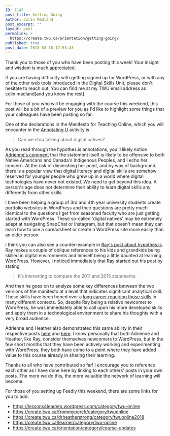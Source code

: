 ```yaml
---
ID: 1143
post_title: Getting Going
author: Colin Madland
post_excerpt: ""
layout: post
permalink: >
  https://create.twu.ca/orientation/getting-going/
published: true
post_date: 2018-03-16 17:53:43
---
```

Thank you to those of you who have been posting this week! Your insight and wisdom is much appreciated.

If you are having difficulty with getting signed up for WordPress, or with any of the other web tools introduced in the Digital Skills Unit, please don't hesitate to reach out. You can find me at my TWU email address as colin.madland[and you know the rest].

For those of you who will be engaging with the course this weekend, this post will be a bit of a preview for you as I'd like to highlight some things that your colleagues have been posting so far.

One of the declarations in the Manifesto for Teaching Online, which you will encounter in the <a href="https://create.twu.ca/orientation/digital-skills/annotating-u/" target="_blank" rel="noopener">Annotating U</a> activity is
<blockquote>Can we stop talking about digital natives?</blockquote>
As you read through the hypothes.is annotations, you'll likely notice <a href="https://hyp.is/E7CXoidGEeiJsQPJFNWI7g/onlineteachingmanifesto.wordpress.com/the-text/">Adrienne's comment</a> that the statement itself is likely to be offensive to both Native Americans and Canada's Indigenous Peoples, and I echo her concern. At the risk of diminishing her point, and by way of background, there is a popular view that digital literacy and digital skills are somehow reserved for younger people who grew up in a world where digital technologies have never not existed. We need to get beyond this idea. A person's age does not determine their ability to learn digital skills any differently from other skills.

I have been helping a group of 3rd and 4th year university students create portfolio websites in WordPress and their questions are pretty much identical to the questions I get from seasoned faculty who are just getting started with WordPress. These so-called 'digital natives' may be extremely adept at navigating SnapChat or Instagram, but that doesn't mean they can learn how to use a spreadsheet or create a WordPress site more easily than an older person.

I think you can also see a counter-example in <a href="https://create.twu.ca/frommyperch/2018/03/15/reflections-on-using-hypothes-is/" target="_blank" rel="noopener">Ray's post about hypothes.is</a>. Ray makes a couple of oblique references to his kids and grandkids being skilled in digital environments and himself being a little daunted at learning WordPress. However, I noticed immediately that Ray started out his post by stating
<blockquote>It’s interesting to compare the 2011 and 2015 statements.</blockquote>
And then he goes on to analyze some key differences between the two versions of the manifesto at a level that indicates significant analytical skill. These skills have been honed over a <a href="https://create.twu.ca/frommyperch/2018/03/15/my-introduction/" target="_blank" rel="noopener">long career requiring those skills</a> in many different contexts. So, despite Ray being a relative newcomer to WordPress, he was immediately able to call upon his more developed skills and apply them in a technological environment to share his thoughts with a very broad audience.

Adrienne and Heather also demonstrated this same ability in their respective posts <a href="https://create.twu.ca/learner/2018/03/14/hypothes-is-in-action/" target="_blank" rel="noopener">here</a> and <a href="https://create.twu.ca/drheatherstrong/2018/03/14/curating-u-reflection/" target="_blank" rel="noopener">here</a>. I know personally that both Adrienne and Heather, like Ray, consider themselves newcomers to WordPress, but in the few short months that they have been actively working and experimenting with WordPress, they both have come to a point where they have added value to this course already in sharing their learning.

Thanks to all who have contributed so far! I encourage you to reference each other as I have done here by linking to each others' posts in your own posts. The more we do this, the more valuable the network of learning will become.

For those of you setting up Feedly this weekend, there are some links for you to add.
<ul>
 	<li><a href="https://lessons4leaders.wordpress.com/category/twu-online">https://lessons4leaders.wordpress.com/category/twu-online</a></li>
 	<li><a href="https://create.twu.ca/frommyperch/category/twuonline">https://create.twu.ca/frommyperch/category/twuonline</a></li>
 	<li><a href="https://create.twu.ca/drheatherstrong/category/twuonline2018">https://create.twu.ca/drheatherstrong/category/twuonline2018</a></li>
 	<li><a href="https://create.twu.ca/learner/category/twu-online">https://create.twu.ca/learner/category/twu-online</a></li>
 	<li><a href="https://create.twu.ca/orientation/category/course-updates">https://create.twu.ca/orientation/category/course-updates</a></li>
</ul>